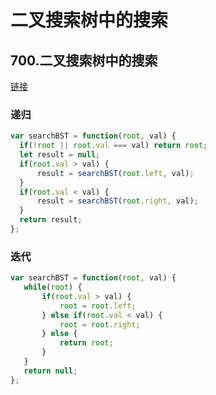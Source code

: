 # 二叉搜索树中的搜索

## 700.二叉搜索树中的搜索

[链接](https://leetcode.cn/problems/search-in-a-binary-search-tree/description/) 

### 递归 

```js
var searchBST = function(root, val) {
  if(!root || root.val === val) return root;
  let result = null;
  if(root.val > val) {
      result = searchBST(root.left, val);
  }
  if(root.val < val) {
      result = searchBST(root.right, val);
  }
  return result;
};
```

### 迭代

```js
var searchBST = function(root, val) {
   while(root) {
       if(root.val > val) {
           root = root.left;
       } else if(root.val < val) {
           root = root.right;
       } else {
           return root;
       }
   }
   return null;
};
```